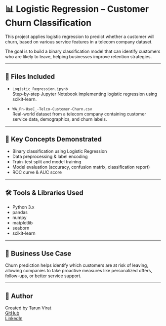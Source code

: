 # 📊 Logistic Regression – Customer Churn Classification

This project applies logistic regression to predict whether a customer will churn, based on various service features in a telecom company dataset.

The goal is to build a binary classification model that can identify customers who are likely to leave, helping businesses improve retention strategies.

---

## 📁 Files Included

- `Logistic_Regression.ipynb`  
  Step-by-step Jupyter Notebook implementing logistic regression using scikit-learn.

- `WA_Fn-UseC_-Telco-Customer-Churn.csv`  
  Real-world dataset from a telecom company containing customer service data, demographics, and churn labels.

---

## 🧠 Key Concepts Demonstrated

- Binary classification using Logistic Regression
- Data preprocessing & label encoding
- Train-test split and model training
- Model evaluation (accuracy, confusion matrix, classification report)
- ROC curve & AUC score

---

## 🛠️ Tools & Libraries Used

- Python 3.x
- pandas
- numpy
- matplotlib
- seaborn
- scikit-learn

---

## 🎯 Business Use Case

Churn prediction helps identify which customers are at risk of leaving, allowing companies to take proactive measures like personalized offers, follow-ups, or better service support.

---

## 👤 Author

Created by Tarun Virat  
[GitHub](https://github.com/TarunVirat)  
[LinkedIn](https://www.linkedin.com/in/tarunpeela29)
